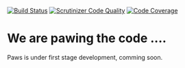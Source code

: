 [![Build Status](https://api.travis-ci.org/mlaxwong/paws.svg?branch=master)](https://travis-ci.org/mlaxwong/paws)
[![Scrutinizer Code Quality](https://scrutinizer-ci.com/g/mlaxwong/paws/badges/quality-score.png?b=master)](https://scrutinizer-ci.com/g/mlaxwong/paws/?branch=master)
[![Code Coverage](https://scrutinizer-ci.com/g/mlaxwong/paws/badges/coverage.png?b=master)](https://scrutinizer-ci.com/g/mlaxwong/paws/?branch=master)

# We are pawing the code ....
Paws is under first stage development, comming soon.
